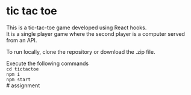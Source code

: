 # tic tac toe
This is a tic-tac-toe game developed using React hooks.</br>
It is a single player game where the second player is a computer served from an API.</br>

To run locally, clone the repository or download the .zip file.</br>

Execute the following commands</br>
<code>cd tictactoe</code></br>
<code>npm i</code></br>
<code>npm start</code></br># assignment

